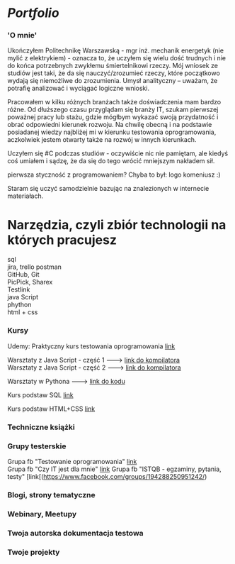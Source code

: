 # *Portfolio*

### 'O mnie'
Ukończyłem Politechnikę Warszawską - mgr inż. mechanik energetyk (nie mylić z elektrykiem) - oznacza to, że uczyłem się wielu dość trudnych i nie do końca potrzebnych zwykłemu śmiertelnikowi rzeczy. Mój wniosek ze studiów jest taki, że da się nauczyć/zrozumieć rzeczy, które początkowo wydają się niemożliwe do zrozumienia.
Umysł analityczny – uważam, że potrafię analizować i wyciągać logiczne wnioski.

Pracowałem w kilku różnych branżach także doświadczenia mam bardzo różne.
Od dłuższego czasu przyglądam się branży IT, szukam pierwszej poważnej pracy lub stażu, gdzie mógłbym wykazać swoją przydatność i obrać odpowiedni kierunek rozwoju.
Na chwilę obecną i na podstawie posiadanej wiedzy najbliżej mi w kierunku testowania oprogramowania, aczkolwiek jestem otwarty także na rozwój w innych kierunkach.
 
Uczyłem się #C podczas studiów - oczywiście nic nie pamiętam, ale kiedyś coś umiałem i sądzę, że da się do tego wrócić mniejszym nakładem sił.

pierwsza styczność z programowaniem? Chyba to był: logo komeniusz :)

Staram się uczyć samodzielnie bazując na znalezionych w internecie materiałach.



# Narzędzia, czyli zbiór technologii na których pracujesz
sql  
jira, trello 
postman  
GitHub, Git  
PicPick, Sharex  
Testlink  
java Script  
phython  
html + css


### Kursy
Udemy: Praktyczny kurs testowania oprogramowania [link](https://www.udemy.com/course/praktyczny-kurs-testowania-oprogramowania/)

Warsztaty z Java Script - część 1 ---> [link do kompilatora](https://jsfiddle.net/q8y1akd9/)  
Warsztaty z Java Script - część 2 ---> [link do kompilatora](https://jsfiddle.net/z38ny5g1/1/)

Warsztaty w Pythona ---> [link do kodu](https://github.com/MichalGwarda/Portfolio/blob/main/Python%20-%20lesson%201)

Kurs podstaw SQL [link](https://www.kursysql.pl/szkolenie-sql-w-120-minut/)

Kurs podstaw HTML+CSS [link](https://coderslab.pl/pl/podstawy-html-i-css-darmowe)


### Techniczne książki



### Grupy testerskie
Grupa fb "Testowanie oprogramowania" [link](https://www.facebook.com/groups/TestowanieOprogramowania/?multi_permalinks=5092212237467980)  
Grupa fb "Czy IT jest dla mnie" [link](https://www.facebook.com/groups/czyitjestdlamnie/?multi_permalinks=1081724329047452)
Grupa fb "ISTQB - egzaminy, pytania, testy" [link[(https://www.facebook.com/groups/194288250951242/)


### Blogi, strony tematyczne

### Webinary, Meetupy

### Twoja autorska dokumentacja testowa

### Twoje projekty
